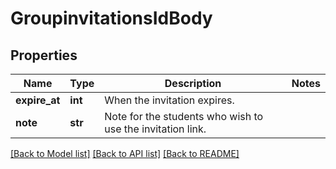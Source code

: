 # GroupinvitationsIdBody

## Properties
Name | Type | Description | Notes
------------ | ------------- | ------------- | -------------
**expire_at** | **int** | When the invitation expires. | 
**note** | **str** | Note for the students who wish to use the invitation link. | 

[[Back to Model list]](../README.md#documentation-for-models) [[Back to API list]](../README.md#documentation-for-api-endpoints) [[Back to README]](../README.md)

